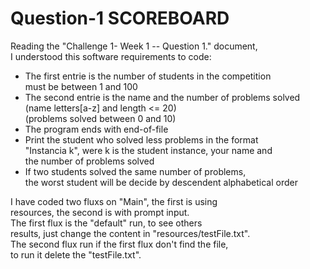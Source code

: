 # Question-1  SCOREBOARD  

Reading the "Challenge 1- Week 1 -- Question 1." document,  
I understood this software requirements to code:  

- The first entrie is the number of students in the competition  
must be between 1 and 100 
- The second entrie is the name and the number of problems solved  
(name letters[a-z] and length <= 20)  
(problems solved between 0 and 10)
- The program ends with end-of-file
- Print the student who solved less problems in the format  
"Instancia k", were k is the student instance, your name and  
the number of problems solved 
- If two students solved the same number of problems,  
the worst student will be decide by descendent alphabetical order

I have coded two fluxs on "Main", the first is using  
resources, the second is with prompt input.  
The first flux is the "default" run, to see others  
results, just change the content in "resources/testFile.txt".  
The second flux run if the first flux don't find the file,  
to run it delete the "testFile.txt".  
